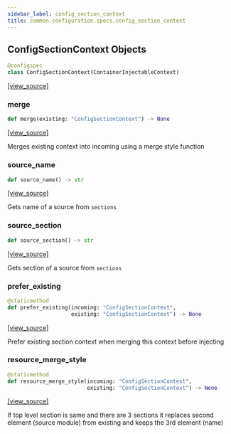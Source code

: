 ```yaml
---
sidebar_label: config_section_context
title: common.configuration.specs.config_section_context
---
```


## ConfigSectionContext Objects

```python
@configspec
class ConfigSectionContext(ContainerInjectableContext)
```

[[view_source]](https://github.com/dlt-hub/dlt/blob/f0690715274590fc4cacf1165e3661aaa7af1c15/dlt/common/configuration/specs/config_section_context.py#L8)

### merge

```python
def merge(existing: "ConfigSectionContext") -> None
```

[[view_source]](https://github.com/dlt-hub/dlt/blob/f0690715274590fc4cacf1165e3661aaa7af1c15/dlt/common/configuration/specs/config_section_context.py#L16)

Merges existing context into incoming using a merge style function

### source\_name

```python
def source_name() -> str
```

[[view_source]](https://github.com/dlt-hub/dlt/blob/f0690715274590fc4cacf1165e3661aaa7af1c15/dlt/common/configuration/specs/config_section_context.py#L21)

Gets name of a source from `sections`

### source\_section

```python
def source_section() -> str
```

[[view_source]](https://github.com/dlt-hub/dlt/blob/f0690715274590fc4cacf1165e3661aaa7af1c15/dlt/common/configuration/specs/config_section_context.py#L27)

Gets section of a source from `sections`

### prefer\_existing

```python
@staticmethod
def prefer_existing(incoming: "ConfigSectionContext",
                    existing: "ConfigSectionContext") -> None
```

[[view_source]](https://github.com/dlt-hub/dlt/blob/f0690715274590fc4cacf1165e3661aaa7af1c15/dlt/common/configuration/specs/config_section_context.py#L40)

Prefer existing section context when merging this context before injecting

### resource\_merge\_style

```python
@staticmethod
def resource_merge_style(incoming: "ConfigSectionContext",
                         existing: "ConfigSectionContext") -> None
```

[[view_source]](https://github.com/dlt-hub/dlt/blob/f0690715274590fc4cacf1165e3661aaa7af1c15/dlt/common/configuration/specs/config_section_context.py#L47)

If top level section is same and there are 3 sections it replaces second element (source module) from existing and keeps the 3rd element (name)

